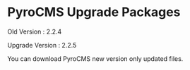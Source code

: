PyroCMS Upgrade Packages
========================

Old Version      : 2.2.4

Upgrade Version  : 2.2.5

You can download PyroCMS new version only updated files.
